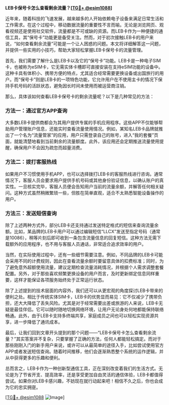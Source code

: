 **LEB卡保号卡怎么查看剩余流量？[[TG💪+ @esim1088](https://t.me/s/esim1088)]**

近年来，随着科技的飞速发展，越来越多的人开始依赖电子设备来满足日常生活和工作需求。在这个过程中，移动数据流量的重要性不言而喻。无论是浏览网页、观看视频还是使用社交软件，流量都是不可或缺的资源。而LEB卡作为一种便捷的通信工具，其“保号卡”功能更是备受关注。然而，对于初次接触LEB卡的用户来说，“如何查看剩余流量”可能是一个让人困惑的问题。本文将详细解答这一问题，并提供一些实用的小技巧，帮助大家轻松掌握LEB卡保号卡的流量管理。

首先，我们需要了解什么是LEB卡以及它的“保号卡”功能。LEB卡是一种电子SIM卡，也被称为eSIM卡，它无需实体卡槽即可直接安装在支持eSIM功能的设备中。这种卡具有体积小、携带方便的特点，尤其适合经常需要更换设备或出国旅行的用户。而“保号卡”则是LEB卡的一项特色功能，它允许用户在不使用主卡的情况下保持手机号码的活跃状态，避免因长时间未使用而被运营商注销。

那么，具体该如何查看LEB卡保号卡的剩余流量呢？以下是几种常见的方法：

### 方法一：通过官方APP查询

大多数LEB卡提供商都会为其用户提供专属的手机应用程序。这些APP不仅能够帮助用户管理账户信息，还能实时查看流量使用情况。例如，某知名LEB卡品牌就推出了一个名为“流量管家”的应用，用户只需登录自己的账号，进入“我的套餐”页面，就能清楚地看到当前剩余的流量额度。此外，该应用还会定期推送流量使用提醒，确保用户不会因为疏忽而超量消费。

### 方法二：拨打客服热线

如果用户不习惯使用手机APP，也可以选择拨打LEB卡的客服热线进行咨询。通常情况下，客服人员会要求用户提供手机号码或其他身份验证信息，以确认账户的真实性。一旦核实完毕，客服人员便会告知用户当前的流量余额，并解答任何相关疑问。这种方式虽然稍微繁琐一些，但胜在简单直观，适合不太熟悉智能设备操作的用户。

### 方法三：发送短信查询

除了上述两种方式外，部分LEB卡还支持通过发送特定格式的短信来查询流量余额。比如，某品牌的LEB卡用户可以通过编辑短信“LLCX”发送至指定号码（通常是10086），稍等片刻后即可收到一条包含流量信息的回复短信。这种方法无需下载额外的应用程序，也不用与客服人员通话，非常适合追求效率的用户。

当然，在实际使用过程中，还有一些细节需要注意。例如，不同品牌的LEB卡可能会采用不同的计费规则，因此在查看流量余额时要留意具体的扣费标准；同时，为了避免意外超额使用流量，建议定期检查流量消耗情况，并根据个人需求调整套餐配置。另外，对于那些喜欢频繁更换设备的用户而言，及时更新绑定信息同样重要，这样才能保证各项服务始终处于正常运行状态。

除了上述提到的技术层面的内容外，我们还可以从更宏观的角度探讨LEB卡带来的便利之处。相比于传统实体SIM卡，LEB卡的优势显而易见：它不仅减少了携带负担，还大大降低了丢失风险。尤其是对于经常需要出差或旅游的人来说，LEB卡无疑是最佳伴侣。它可以随时随地切换网络环境，让用户无论身处何地都能保持联络畅通。此外，由于LEB卡支持多终端共享，家庭成员之间也可以轻松实现资源共享，进一步降低了通讯成本。

最后，让我们回到文章开头提到的那个问题——“LEB卡保号卡怎么查看剩余流量？”其实答案并不复杂，只要掌握了正确的方法，任何人都能轻松搞定。而对于那些刚刚入门的新手用户来说，或许可以从最简单的途径入手，比如尝试使用官方APP或者发送短信查询。随着时间推移，他们会逐渐熟悉整个系统的运作逻辑，并从中获得更多的乐趣和便利。

总而言之，LEB卡作为一种创新型通信工具，正在深刻改变着我们的生活方式。无论是为了节省开支、提高效率，还是享受更加自由灵活的通信体验，LEB卡都值得尝试。如果你对LEB卡感兴趣，不妨现在就行动起来吧！相信不久之后，你也会成为它的忠实拥趸。

[[TG💪+ @esim1088](https://t.me/s/esim1088) ![Image](https://i.postimg.cc/4NQfJmqS/Snipaste-2025-05-13-00-14-12.png)]